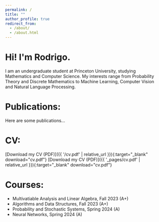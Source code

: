 ```yaml
---
permalink: /
title: ""
author_profile: true
redirect_from: 
  - /about/
  - /about.html
---
```



Hi! I'm Rodrigo.
======

I am an undergraduate student at Princeton University, studying Mathematics and Computer Science. My interests range from Probability Theory and Discrete Mathematics to Machine Learning, Computer Vision and Natural Language Processing. 

Publications:
=====

Here are some publications...

CV:
=====
[Download my CV (PDF)]({{ '/cv.pdf' | relative_url }}){:target="_blank" download="cv.pdf"}
[Download my CV (PDF)]({{ '_pages/cv.pdf' | relative_url }}){:target="_blank" download="cv.pdf"}


Courses:
=====
* Multivatiable Analysis and Linear Algebra, Fall 2023 (A+)
* Algorithms and Data Structures, Fall 2023 (A+)
* Probability and Stochastic Systems, Spring 2024 (A)
* Neural Networks, Spring 2024 (A)


